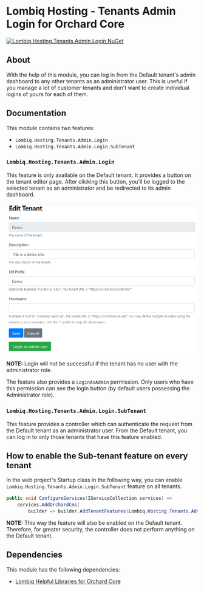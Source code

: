 # Lombiq Hosting - Tenants Admin Login for Orchard Core

[![Lombiq.Hosting.Tenants.Admin.Login NuGet](https://img.shields.io/nuget/v/Lombiq.Hosting.Tenants.Admin.Login?label=Lombiq.Hosting.Tenants.Admin.Login)](https://www.nuget.org/packages/Lombiq.Hosting.Tenants.Admin.Login/)

## About

With the help of this module, you can log in from the Default tenant's admin dashboard to any other tenants as an administrator user. This is useful if you manage a lot of customer tenants and don't want to create individual logins of yours for each of them.

## Documentation

This module contains two features:

- `Lombiq.Hosting.Tenants.Admin.Login`
- `Lombiq.Hosting.Tenants.Admin.Login.SubTenant`

### `Lombiq.Hosting.Tenants.Admin.Login`

This feature is only available on the Default tenant. It provides a button on the tenant editor page. After clicking this button, you'll be logged to the selected tenant as an administrator and be redirected to its admin dashboard.

![Tenant's editor page with Login as admin user button.](Docs/Attachments/TenantsEditorPageWithLoginAsAdminUserButton.png)

**NOTE:**  Login will not be successful if the tenant has no user with the administrator role.

The feature also provides a `LoginAsAdmin` permission. Only users who have this permission can see the login button (by default users possessing the Administrator role).

### `Lombiq.Hosting.Tenants.Admin.Login.SubTenant`

This feature provides a controller which can authenticate the request from the Default tenant as an administrator user. From the Default tenant, you can log in to only those tenants that have this feature enabled.

## How to enable the Sub-tenant feature on every tenant

In the web project's Startup class in the following way, you can enable `Lombiq.Hosting.Tenants.Admin.Login.SubTenant` feature on all tenants.

```csharp
public void ConfigureServices(IServiceCollection services) =>
    services.AddOrchardCms(
        builder => builder.AddTenantFeatures(Lombiq.Hosting.Tenants.Admin.Login.Constants.FeatureNames.SubTenant));
```

**NOTE:**  This way the feature will also be enabled on the Default tenant. Therefore, for greater security, the controller does not perform anything on the Default tenant.

## Dependencies

This module has the following dependencies:

- [Lombiq Helpful Libraries for Orchard Core](https://github.com/Lombiq/Helpful-Libraries)
